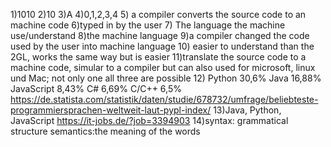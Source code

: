   1)1010
  2)10
  3)A
  4)0,1,2,3,4
  5) a compiler converts the source code to an machine code
  6)typed in by the user
  7) The language the machine use/understand
  8)the machine language
  9)a compiler changed the code used by the user into machine language
  10) easier to understand than the 2GL, works the same way but is easier
  11)translate the source code to a machine code, simular to a compiler but can also used for microsoft, linux und Mac; not only one all three are possible
  12) Python 30,6%
      Java 16,88%
      JavaScript 8,43%
      C# 6,69%
      C/C++ 6,5%
      https://de.statista.com/statistik/daten/studie/678732/umfrage/beliebteste-programmiersprachen-weltweit-laut-pypl-index/
  13)Java, Python, JavaScript
  https://it-jobs.de/?job=3394903
  14)syntax: grammatical structure
  semantics:the meaning of the words